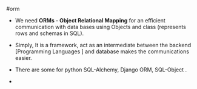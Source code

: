 
#orm
- We need **ORMs - Object Relational Mapping** for an efficient communication with data bases using Objects and class (represents rows and schemas in SQL).

- Simply, It is a framework, act as an intermediate between the backend [Programming Languages ] and database makes the communications easier.
- There are some for python SQL-Alchemy, Django ORM, SQL-Object .
- 